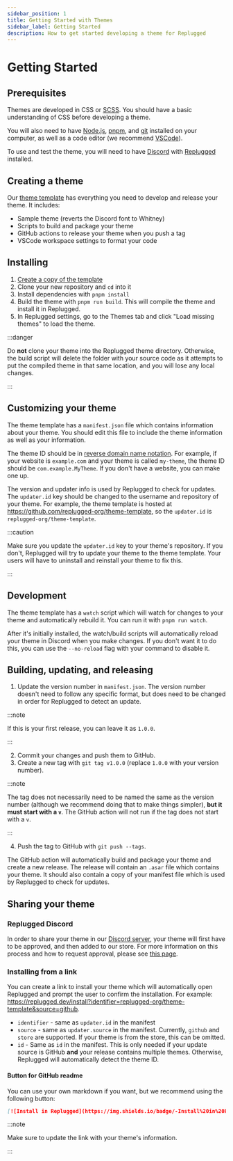 ```yaml
---
sidebar_position: 1
title: Getting Started with Themes
sidebar_label: Getting Started
description: How to get started developing a theme for Replugged
---
```


# Getting Started

## Prerequisites

Themes are developed in CSS or [SCSS](https://sass-lang.com/). You should have a basic understanding
of CSS before developing a theme.

You will also need to have [Node.js](https://nodejs.org/), [pnpm](https://pnpm.io/), and
[git](https://git-scm.com/) installed on your computer, as well as a code editor (we recommend
[VSCode](https://code.visualstudio.com/)).

To use and test the theme, you will need to have [Discord](https://discord.com/download) with
[Replugged](https://replugged.dev/download) installed.

## Creating a theme

Our [theme template](https://github.com/replugged-org/theme-template) has everything you need to
develop and release your theme. It includes:

- Sample theme (reverts the Discord font to Whitney)
- Scripts to build and package your theme
- GitHub actions to release your theme when you push a tag
- VSCode workspace settings to format your code

## Installing

1. [Create a copy of the template](https://github.com/replugged-org/theme-template/generate)
2. Clone your new repository and `cd` into it
3. Install dependencies with `pnpm install`
4. Build the theme with `pnpm run build`. This will compile the theme and install it in Replugged.
5. In Replugged settings, go to the Themes tab and click "Load missing themes" to load the theme.

:::danger

Do **not** clone your theme into the Replugged theme directory. Otherwise, the build script will
delete the folder with your source code as it attempts to put the compiled theme in that same
location, and you will lose any local changes.

:::

## Customizing your theme

The theme template has a `manifest.json` file which contains information about your theme. You
should edit this file to include the theme information as well as your information.

The theme ID should be in
[reverse domain name notation](https://en.wikipedia.org/wiki/Reverse_domain_name_notation). For
example, if your website is `example.com` and your theme is called `my-theme`, the theme ID should
be `com.example.MyTheme`. If you don't have a website, you can make one up.

The version and updater info is used by Replugged to check for updates. The `updater.id` key should
be changed to the username and repository of your theme. For example, the theme template is hosted
at https://github.com/replugged-org/theme-template, so the `updater.id` is
`replugged-org/theme-template`.

:::caution

Make sure you update the `updater.id` key to your theme's repository. If you don't, Replugged will
try to update your theme to the theme template. Your users will have to uninstall and reinstall your
theme to fix this.

:::

## Development

The theme template has a `watch` script which will watch for changes to your theme and automatically
rebuild it. You can run it with `pnpm run watch`.

After it's initially installed, the watch/build scripts will automatically reload your theme in
Discord when you make changes. If you don't want it to do this, you can use the `--no-reload` flag
with your command to disable it.

## Building, updating, and releasing

1. Update the version number in `manifest.json`. The version number doesn't need to follow any
   specific format, but does need to be changed in order for Replugged to detect an update.

:::note

If this is your first release, you can leave it as `1.0.0`.

:::

2. Commit your changes and push them to GitHub.
3. Create a new tag with `git tag v1.0.0` (replace `1.0.0` with your version number).

:::note

The tag does not necessarily need to be named the same as the version number (although we recommend
doing that to make things simpler), **but it must start with a `v`**. The GitHub action will not run
if the tag does not start with a `v`.

:::

4. Push the tag to GitHub with `git push --tags`.

The GitHub action will automatically build and package your theme and create a new release. The
release will contain an `.asar` file which contains your theme. It should also contain a copy of
your manifest file which is used by Replugged to check for updates.

## Sharing your theme

### Replugged Discord

In order to share your theme in our [Discord server](https://discord.gg/replugged), your theme will
first have to be approved, and then added to our store. For more information on this process and how
to request approval, please see [this page](/docs/store).

### Installing from a link

You can create a link to install your theme which will automatically open Replugged and prompt the
user to confirm the installation. For example:
<https://replugged.dev/install?identifier=replugged-org/theme-template&source=github>.

- `identifier` - same as `updater.id` in the manifest
- `source` - same as `updater.source` in the manifest. Currently, `github` and `store` are
  supported. If your theme is from the store, this can be omitted.
- `id` - Same as `id` in the manifest. This is only needed if your update source is GitHub **and**
  your release contains multiple themes. Otherwise, Replugged will automatically detect the theme
  ID.

#### Button for GitHub readme

You can use your own markdown if you want, but we recommend using the following button:

```md
[![Install in Replugged](https://img.shields.io/badge/-Install%20in%20Replugged-blue?style=for-the-badge&logo=none)](https://replugged.dev/install?identifier=YOUR_ADDON_INFO_HERE&source=github)
```

:::note

Make sure to update the link with your theme's information.

:::
